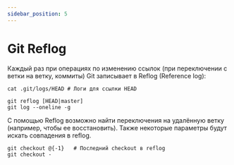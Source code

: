 ```yaml
---
sidebar_position: 5
---
```


# Git Reflog
Каждый раз при операциях по изменению ссылок (при переключении с ветки на ветку, коммиты) Git записывает в Reflog (Reference log):
```shell
cat .git/logs/HEAD # Логи для ссылки HEAD   

git reflog [HEAD|master]
git log --oneline -g
```
С помощью Reflog возможно найти переключения на удалённую ветку (например, чтобы ее восстановить).
Также некоторые параметры будут искать совпадения в reflog.
```shell
git checkout @{-1}   # Последний checkout в reflog
git checkout -
```
